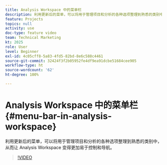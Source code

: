 ```yaml
---
title: Analysis Workspace 中的菜单栏
description: 利用更新后的菜单，可以将用于管理项目和分析的各种选项整理到熟悉的类别中，从而让 Analysis Workspace 变得更加易于控制和导航。
feature: Projects
topics: null
activity: use
doc-type: feature video
team: Technical Marketing
kt: 2025
role: User
level: Beginner
exl-id: 4c05cff8-5a83-4fd5-82bd-8e6c588c4461
source-git-commit: 32424f3f2b05952fe4df9ea91dcbe51684cee905
workflow-type: ht
source-wordcount: '62'
ht-degree: 100%

---
```


# Analysis Workspace 中的菜单栏 {#menu-bar-in-analysis-workspace}

利用更新后的菜单，可以将用于管理项目和分析的各种选项整理到熟悉的类别中，从而让 Analysis Workspace 变得更加易于控制和导航。

>[!VIDEO](https://video.tv.adobe.com/v/23965/?quality=12)
